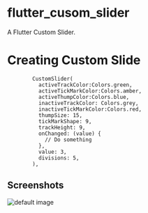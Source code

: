 # flutter_cusom_slider

A  Flutter Custom Slider.

# Creating Custom Slide

            CustomSlider(
              activeTrackColor:Colors.green,
              activeTickMarkColor:Colors.amber,
              activeThumpColor:Colors.blue,
              inactiveTrackColor: Colors.grey,
              inactiveTickMarkColor:Colors.red,
              thumpSize: 15,
              tickMarkShape: 9,
              trackHeight: 9,
              onChanged: (value) {
                // Do something
              },
              value: 3,
              divisions: 5,
            ),

            
## Screenshots
![default image](screenshots/screen.png)
